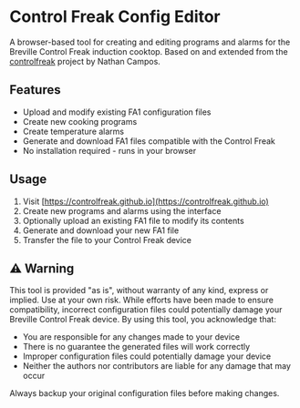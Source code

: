# Control Freak Config Editor

A browser-based tool for creating and editing programs and alarms for the Breville Control Freak induction cooktop. Based on and extended from the [controlfreak](https://github.com/ndjc/controlfreak) project by Nathan Campos.

## Features

- Upload and modify existing FA1 configuration files
- Create new cooking programs
- Create temperature alarms
- Generate and download FA1 files compatible with the Control Freak
- No installation required - runs in your browser

## Usage

1. Visit [https://controlfreak.github.io](https://controlfreak.github.io)
2. Create new programs and alarms using the interface
3. Optionally upload an existing FA1 file to modify its contents
4. Generate and download your new FA1 file
5. Transfer the file to your Control Freak device

## ⚠️ Warning

This tool is provided "as is", without warranty of any kind, express or implied. Use at your own risk. While efforts have been made to ensure compatibility, incorrect configuration files could potentially damage your Breville Control Freak device. By using this tool, you acknowledge that:

- You are responsible for any changes made to your device
- There is no guarantee the generated files will work correctly
- Improper configuration files could potentially damage your device
- Neither the authors nor contributors are liable for any damage that may occur

Always backup your original configuration files before making changes.
